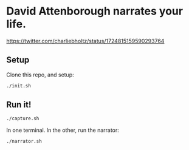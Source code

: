 # David Attenborough narrates your life. 

https://twitter.com/charliebholtz/status/1724815159590293764

## Setup

Clone this repo, and setup:

```bash
./init.sh
```

## Run it!

```bash
./capture.sh
```
In one terminal. In the other, run the narrator:

```bash
./narrator.sh
```
